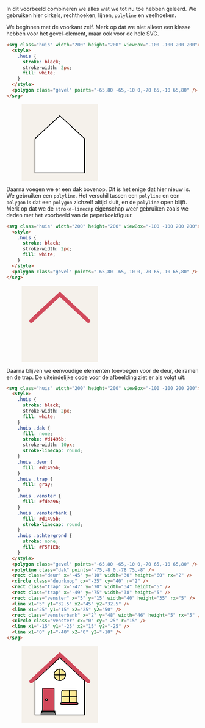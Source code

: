 In dit voorbeeld combineren we alles wat we tot nu toe hebben geleerd. We gebruiken hier cirkels, rechthoeken, lijnen, `polyline` en veelhoeken.

We beginnen met de voorkant zelf. Merk op dat we niet alleen een klasse hebben voor het gevel-element, maar ook voor de hele SVG.

```html
<svg class="huis" width="200" height="200" viewBox="-100 -100 200 200">
  <style>
    .huis {
      stroke: black;
      stroke-width: 2px;
      fill: white;
    }
  </style>
  <polygon class="gevel" points="-65,80 -65,-10 0,-70 65,-10 65,80" />
</svg>
```

<figure>
<svg class="huis1" width="200" height="200" viewBox="-100 -100 200 200">
  <style>
    .huis1 {
      stroke: black;
      stroke-width: 2px;
      fill: white;
    }
    .huis1 .achtergrond {
      stroke: none;
      fill: #F5F1EB;
    }
  </style>
  <rect class="achtergrond" x="-100" y="-100" width="200" height="200" />
  <polygon class="gevel" points="-65,80 -65,-10 0,-70 65,-10 65,80" />
</svg>
</figure>

Daarna voegen we er een dak bovenop. Dit is het enige dat hier nieuw is. We gebruiken een `polyline`. Het verschil tussen een `polyline` en een `polygon` is dat een `polygon` zichzelf altijd sluit, en de `polyline` open blijft. Merk op dat we de `stroke-linecap` eigenschap weer gebruiken zoals we deden met het voorbeeld van de peperkoekfiguur.

```html
<svg class="huis" width="200" height="200" viewBox="-100 -100 200 200">
  <style>
    .huis {
      stroke: black;
      stroke-width: 2px;
      fill: white;
    }
  </style>
  <polygon class="gevel" points="-65,80 -65,-10 0,-70 65,-10 65,80" />
</svg>
```
<figure>
<svg class="huis2" width="200" height="200" viewBox="-100 -100 200 200">
  <style>
    .huis2 .dak {
      fill: none;
      stroke: #d1495b;
      stroke-width: 10px;
      stroke-linecap: round;
    }
    .huis2 .achtergrond {
      stroke: none;
      fill: #F5F1EB;
    }
  </style>
  <rect class="achtergrond" x="-100" y="-100" width="200" height="200" />
  <polyline class="dak" points="-75,-8 0,-78 75,-8" />
</svg>
</figure>

Daarna blijven we eenvoudige elementen toevoegen voor de deur, de ramen en de trap. De uiteindelijke code voor de afbeelding ziet er als volgt uit:

```html
<svg class="huis" width="200" height="200" viewBox="-100 -100 200 200">
  <style>
    .huis {
      stroke: black;
      stroke-width: 2px;
      fill: white;
    } 
    .huis .dak {
      fill: none;
      stroke: #d1495b;
      stroke-width: 10px;
      stroke-linecap: round;
    }
    .huis .deur {
      fill: #d1495b;
    }
    .huis .trap {
      fill: gray;
    }
    .huis .venster {
      fill: #fdea96;
    }
    .huis .vensterbank {
      fill: #d1495b;
      stroke-linecap: round;
    }
    .huis .achtergrond {
      stroke: none;
      fill: #F5F1EB;
    }
  </style>
  <polygon class="gevel" points="-65,80 -65,-10 0,-70 65,-10 65,80" />
  <polyline class="dak" points="-75,-8 0,-78 75,-8" />
  <rect class="deur" x="-45" y="10" width="30" height="60" rx="2" />
  <circle class="deurknop" cx="-35" cy="40" r="2" />
  <rect class="trap" x="-47" y="70" width="34" height="5" />
  <rect class="trap" x="-49" y="75" width="38" height="5" />
  <rect class="venster" x="5" y="15" width="40" height="35" rx="5" />
  <line x1="5" y1="32.5" x2="45" y2="32.5" />
  <line x1="25" y1="15" x2="25" y2="50" />
  <rect class="vensterbank" x="2" y="48" width="46" height="5" rx="5" />
  <circle class="venster" cx="0" cy="-25" r="15" />
  <line x1="-15" y1="-25" x2="15" y2="-25" />
  <line x1="0" y1="-40" x2="0" y2="-10" />
</svg>
```
<figure>
<svg class="huis" width="200" height="200" viewBox="-100 -100 200 200">
  <style>
    .huis {
      stroke: black;
      stroke-width: 2px;
      fill: white;
    } 
    .huis .dak {
      fill: none;
      stroke: #d1495b;
      stroke-width: 10px;
      stroke-linecap: round;
    }
    .huis .deur {
      fill: #d1495b;
    }
    .huis .trap {
      fill: gray;
    }
    .huis .venster {
      fill: #fdea96;
    }
    .huis .vensterbank {
      fill: #d1495b;
      stroke-linecap: round;
    }
    .huis .achtergrond {
      stroke: none;
      fill: #F5F1EB;
    }
  </style>
  <rect class="achtergrond" x="-100" y="-100" width="200" height="200" />
  <polygon class="gevel" points="-65,80 -65,-10 0,-70 65,-10 65,80" />
  <polyline class="dak" points="-75,-8 0,-78 75,-8" />
  <rect class="deur" x="-45" y="10" width="30" height="60" rx="2" />
  <circle class="deurknop" cx="-35" cy="40" r="2" />
  <rect class="trap" x="-47" y="70" width="34" height="5" />
  <rect class="trap" x="-49" y="75" width="38" height="5" />
  <rect class="venster" x="5" y="15" width="40" height="35" rx="5" />
  <line x1="5" y1="32.5" x2="45" y2="32.5" />
  <line x1="25" y1="15" x2="25" y2="50" />
  <rect class="vensterbank" x="2" y="48" width="46" height="5" rx="5" />
  <circle class="venster" cx="0" cy="-25" r="15" />
  <line x1="-15" y1="-25" x2="15" y2="-25" />
  <line x1="0" y1="-40" x2="0" y2="-10" />
</svg>
</figure>
